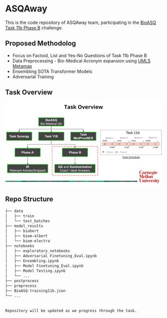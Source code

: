 # ASQAway
This is the code repository of ASQAway team, participating in the [BioASQ Task 11b Phase B](http://participants-area.bioasq.org/general_information/Task11b/) challenge.

## Proposed Methodolog
* Focus on Factoid, List and Yes-No Questions of Task 11b Phase B
* Data Preprocessing - Bio-Medical Acronym expansion using [UMLS Metamap](https://www.nlm.nih.gov/research/umls/implementation_resources/metamap.html)
* Ensembling SOTA Transformer Models
* Adversarial Training

## Task Overview
![Task Overview](task_overview.png)

## Repo Structure

    ├── data
    │   ├── train
    │   └── test_batches
    ├── model_results
    │   ├── biobert
    │   ├── biom-albert
    │   └── biom-electra
    ├── notebooks
    │   ├── exploratory_notebooks
    │   ├── Adversarial Finetuning_Eval.ipynb
    │   ├── Ensembling.ipynb
    │   ├── Model Finetuning_Eval.ipynb
    │   ├── Model Testing.ipynb
    │   └── ...
    ├── postprocess
    ├── preprocess
    ├── BioASQ-training11b.json
    └── ...
    
    
    Repository will be updated as we progress through the task.
